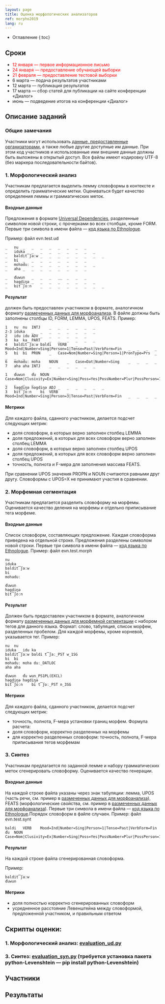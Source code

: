 ```yaml
---
layout: page
title: Оценка морфологических анализаторов
ref: morpho2019
lang: ru
---
```


* Оглавление
{:toc}

## Сроки

* <span style="color: red">12 января  — первое информационное письмо</span>
* <span style="color: red">24 января — предоставление обучающей выборки</span>
* <span style="color: red">21 февраля — предоставление тестовой выборки</span>
* 6 марта — подача результатов участниками
* 12 марта — публикация результатов
* 17 марта  — сбор статей для публикации на сайте конференции «Диалог»
* июнь — подведение итогов на конференции «Диалог»

## Описание заданий
### Общие замечания
Участники могут использовать [данные, предоставленные организаторами](../data/index_data.html), а также любые другие доступные им данные. При этом код участников и использованные ими внешние данные должны быть выложены в открытый доступ.
Все файлы имеют кодировку UTF-8 (без маркера последовательности байтов).

### 1. Морфологический анализ
Участникам предлагается выделить лемму словоформы в контексте и определить грамматические метки. Оцениваться будет качество определения леммы и грамматических меток.

#### Входные данные
Предложения в формате [Universal Dependencies](https://universaldependencies.org/format.html), разделенные символом новой строки, с прочерками во всех столбцах, кроме FORM. Первые три символа в имени файла — [код языка по Ethnologue](https://www.ethnologue.com/browse/codes).

Пример: файл evn.test.ud


    _	nu	_	_	_	_	_	_	_	_
    _	iduka	_	_	_	_	_	_	_	_
    _	baldit͡ʃaːw	_	_	_	_	_	_	_	_
    _	bi	_	_	_	_	_	_	_	_
    _	mohaduː	_	_	_	_	_	_	_	_
    _	aha	_	_	_	_	_	_	_	_
    
    _	ďuwun	_	_	_	__	_	_	_
    _	həgdiŋə	_	_	_	_	_	_	_	_
    _	bit͡ʃoːn	_	_	_	_	_	_	_	_


#### Результат
должен быть предоставлен участником в формате, аналогичном формату [размеченных данных для морфоанализа](../data/index_data.html). В файле должны быть заполнены столбцы ID, FORM, LEMMA, UPOS, FEATS.
Пример:

    1	nu	nu	INTJ	_	_	_	_	_	_
    2-3	iduka	_	_	_	_	_	_	_	_
    2	idu	idu	ADV	_	_	_	_	_	_
    3	ka	ka	PART	_	_	_	_	_	_
    4	baldit͡ʃaːw	baldi	VERB	_	Mood=Ind|Number=Sing|Person=1|Tense=Past|VerbForm=Fin	_	_	_	_
    5	bi	bi	PRON	_	Case=Nom|Number=Sing|Person=1|PronType=Prs	_	_	_	_
    6	mohaduː	moha	NOUN	_	Case=Dat|Number=Sing	_	_	_	_
    7	aha	aha	INTJ	_	_	_	_	_	_
    
    1	ďuwun	ďu	NOUN	_	Case=Nom|Clusivity=Ex|Number=Sing|Poss=Yes|PossNumber=Plur|PossPerson=1	_	_	_	_
    2	həgdiŋə	həgdiŋə	ADJ	_	_	_	_	_	_
    3	bit͡ʃoːn	bi	VERB	_	Mood=Ind|Number=Sing|Person=3|Tense=Past|VerbForm=Fin	_	_	_	_

#### Метрики
Для каждого файла, сданного участником, делается подсчет следующих метрик:
* доля словоформ, в которых верно заполнен столбец LEMMA
* доля предложений, в которых для всех словоформ верно заполнен столбец LEMMA
* доля словоформ, в которых верно заполнен столбец UPOS
* доля предложений, в которых для всех словоформ верно заполнен столбец UPOS
* точность, полнота и F-мера для заполнения массива FEATS.


При сравнении UPOS значения PROPN и NOUN считаются равными друг другу.
Словоформы с UPOS=X не принимают участия в сравнении.

### 2. Морфемная сегментация
Участникам предлагается разделить словоформу на морфемы. Оценивается качество деления на морфемы и отдельно приписывание тега морфеме.
#### Входные данные
Список словоформ, составляющих предложение. Каждая словоформа приведена на отдельной строке. Предложения разделены символом новой строки.  Первые три символа в имени файла — [код языка по Ethnologue](https://www.ethnologue.com/browse/codes).
Пример: файл evn.test.morph

    nu
    iduka
    baldit͡ʃaːw
    bi
    mohaduː
    
    ďuwun
    həgdiŋə
    bit͡ʃoːn

#### Результат
Должен быть предоставлен участником в формате, аналогичном формату [размеченных данных для морфемной сегментации](../data/index_data.html) с набором тегов для данного языка. Формат: слово, табуляция, список морфем, разделенных пробелом. Для каждой морфемы, кроме корневой, указывается тег.
Пример:

    nu	nu
    iduka	idu ka
    baldit͡ʃaːw	baldi t͡ʃaː_PST w_1SG
    bi	bi
    mohaduː	moha duː_DATLOC
    aha	aha

    ďuwun	ďu wun_PS1PL(EXCL)
    həgdiŋə	həgdiŋə
    bit͡ʃoːn	bi t͡ʃoː_PST n_3SG

#### Метрики
Для каждого файла, сданного участником, делается подсчет следующих метрик:
* точность, полнота, F-мера установки границ морфем.
Формула расчета:
* доля словоформ, корректно разделенных на морфемы
* для корректно разделенных словоформ: точность, полнота, F-мера приписывания тегов морфемам

### 3. Синтез
Участникам предлагается по заданной лемме и набору грамматических меток сгенерировать словоформу. Оценивается качество генерации.

#### Входные данные
На каждой строке файла указаны через знак табуляции: лемма, UPOS (часть речи, см. пример в [размеченных данных для морфоанализа](../data/index_data.html)), FEATS (морфологические свойства, см. пример в [размеченных данных для морфоанализа](../data/index_data.html)). Первые три символа в имени файла — [код языка по Ethnologue](https://www.ethnologue.com/browse/codes).Порядок словоформ в файле случаен.
Пример: файл evn.test.synt

    baldi	VERB	Mood=Ind|Number=Sing|Person=1|Tense=Past|VerbForm=Fin
    ďu	NOUN	Case=Nom|Clusivity=Ex|Number=Sing|Poss=Yes|PossNumber=Plur|PossPerson=1


#### Результат
На каждой строке файла сгенерированная словоформа.

Пример:

    baldit͡ʃaːw
    ďuwun

#### Метрики
* доля полностью корректно сгенерированных словоформ
* усредненное расстояние Левенштейна между словоформой, предложенной участником, и правильным ответом

## Скрипты оценки:
### 1. Морфологический анализ: [evaluation_ud.py](https://github.com/lowresource-lang-eval/morphology_scripts/blob/master/evaluation/evaluation_ud.py)
### 3. Синтез: [evaluation_syn.py](https://github.com/lowresource-lang-eval/morphology_scripts/blob/master/evaluation/evaluation_syn.py) (требуется установка пакета python-Levenshtein — pip install python-Levenshtein)


## Участники
## Результаты
